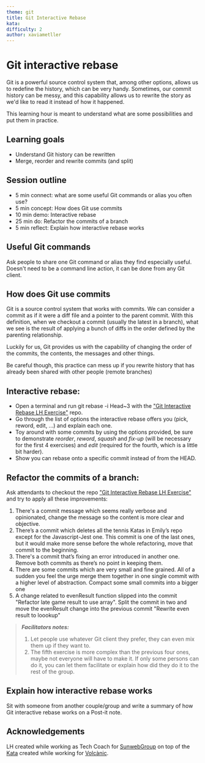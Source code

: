 ```yaml
---
theme: git
title: Git Interactive Rebase
kata: 
difficulty: 2
author: xaviametller
---
```


# Git interactive rebase

Git is a powerful source control system that, among other options, allows us to redefine the history, which can be very handy. Sometimes, our commit history can be messy, and this capability allows us to rewrite the story as we'd like to read it instead of how it happened.

This learning hour is meant to understand what are some possibilities and put them in practice.

## Learning goals
* Understand Git history can be rewritten
* Merge, reorder and rewrite commits (and split)

## Session outline
* 5 min connect: what are some useful Git commands or alias you often use?
* 5 min concept: How does Git use commits
* 10 min demo: Interactive rebase
* 25 min do: Refactor the commits of a branch
* 5 min reflect: Explain how interactive rebase works

## Useful Git commands
Ask people to share one Git command or alias they find especially useful. Doesn't need to be a command line action, it can be done from any Git client.

## How does Git use commits
Git is a source control system that works with commits. We can consider a commit as if it were a diff file and a pointer to the parent commit. With this definition, when we checkout a commit (usually the latest in a branch), what we see is the result of applying a bunch of diffs in the order defined by the parenting relationship.

Luckily for us, Git provides us with the capability of changing the order of the commits, the contents, the messages and other things. 

Be careful though, this practice can mess up if you rewrite history that has already been shared with other people (remote branches)

## Interactive rebase:
* Open a terminal and run git rebase -i Head~3 with the ["Git Interactive Rebase LH Exercise"](https://github.com/xrecoba/Git-Interactive-Rebase-LH-Exercise) repo. 
* Go through the list of options the interactive rebase offers you (pick, reword, edit, ...) and explain each one.
* Toy around with some commits by using the options provided, be sure to demonstrate _reorder_, _reword_, _squash_ and _fix-up_ (will be necessary for the first 4 exercises) and _edit_ (required for the fourth, which is a little bit harder).
* Show you can rebase onto a specific commit instead of from the HEAD.

## Refactor the commits of a branch:
Ask attendants to checkout the repo ["Git Interactive Rebase LH Exercise"](https://github.com/xrecoba/Git-Interactive-Rebase-LH-Exercise) and try to apply all these improvements:
1. There's a commit message which seems really verbose and opinionated, change the message so the content is more clear and objective.
2. There’s a commit which deletes all the tennis Katas in Emily’s repo except for the Javascript-Jest one. This commit is one of the last ones, but it would make more sense before the whole refactoring, move that commit to the beginning.
3. There's a commit that’s fixing an error introduced in another one. Remove both commits as there’s no point in keeping them.
4. There are some commits which are very small and fine grained. All of a sudden you feel the urge merge them together in one single commit with a higher level of abstraction.
Compact some small commits into a bigger one
5. A change related to evenResult function slipped into the commit "Refactor late game result to use array".
Split the commit in two and move the evenResult change into the previous commit "Rewrite even result to loookup"

> **_Facilitators notes:_** 
> 1. Let people use whatever Git client they prefer, they can even mix them up if they want to.
> 2. The fifth exercise is more complex than the previous four ones, maybe not everyone will have to make it. If only some persons can do it, you can let them facilitate or explain how did they do it to the rest of the group.

## Explain how interactive rebase works
Sit with someone from another couple/group and write a summary of how Git interactive rebase works on a Post-it note.

## Acknowledgements
LH created while working as Tech Coach for [SunwebGroup](https://www.sunwebgroup.com/) on top of the [Kata](https://github.com/xrecoba/Tennis-Refactoring-Git-Kata) created while working for [Volcànic](https://volcanicinternet.com/en/).
